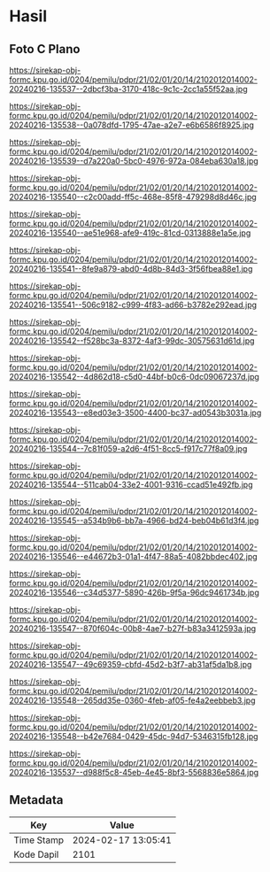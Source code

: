 # Hasil

## Foto C Plano

https://sirekap-obj-formc.kpu.go.id/0204/pemilu/pdpr/21/02/01/20/14/2102012014002-20240216-135537--2dbcf3ba-3170-418c-9c1c-2cc1a55f52aa.jpg

https://sirekap-obj-formc.kpu.go.id/0204/pemilu/pdpr/21/02/01/20/14/2102012014002-20240216-135538--0a078dfd-1795-47ae-a2e7-e6b6586f8925.jpg

https://sirekap-obj-formc.kpu.go.id/0204/pemilu/pdpr/21/02/01/20/14/2102012014002-20240216-135539--d7a220a0-5bc0-4976-972a-084eba630a18.jpg

https://sirekap-obj-formc.kpu.go.id/0204/pemilu/pdpr/21/02/01/20/14/2102012014002-20240216-135540--c2c00add-ff5c-468e-85f8-479298d8d46c.jpg

https://sirekap-obj-formc.kpu.go.id/0204/pemilu/pdpr/21/02/01/20/14/2102012014002-20240216-135540--ae51e968-afe9-419c-81cd-0313888e1a5e.jpg

https://sirekap-obj-formc.kpu.go.id/0204/pemilu/pdpr/21/02/01/20/14/2102012014002-20240216-135541--8fe9a879-abd0-4d8b-84d3-3f56fbea88e1.jpg

https://sirekap-obj-formc.kpu.go.id/0204/pemilu/pdpr/21/02/01/20/14/2102012014002-20240216-135541--506c9182-c999-4f83-ad66-b3782e292ead.jpg

https://sirekap-obj-formc.kpu.go.id/0204/pemilu/pdpr/21/02/01/20/14/2102012014002-20240216-135542--f528bc3a-8372-4af3-99dc-30575631d61d.jpg

https://sirekap-obj-formc.kpu.go.id/0204/pemilu/pdpr/21/02/01/20/14/2102012014002-20240216-135542--4d862d18-c5d0-44bf-b0c6-0dc09067237d.jpg

https://sirekap-obj-formc.kpu.go.id/0204/pemilu/pdpr/21/02/01/20/14/2102012014002-20240216-135543--e8ed03e3-3500-4400-bc37-ad0543b3031a.jpg

https://sirekap-obj-formc.kpu.go.id/0204/pemilu/pdpr/21/02/01/20/14/2102012014002-20240216-135544--7c81f059-a2d6-4f51-8cc5-f917c77f8a09.jpg

https://sirekap-obj-formc.kpu.go.id/0204/pemilu/pdpr/21/02/01/20/14/2102012014002-20240216-135544--511cab04-33e2-4001-9316-ccad51e492fb.jpg

https://sirekap-obj-formc.kpu.go.id/0204/pemilu/pdpr/21/02/01/20/14/2102012014002-20240216-135545--a534b9b6-bb7a-4966-bd24-beb04b61d3f4.jpg

https://sirekap-obj-formc.kpu.go.id/0204/pemilu/pdpr/21/02/01/20/14/2102012014002-20240216-135546--e44672b3-01a1-4f47-88a5-4082bbdec402.jpg

https://sirekap-obj-formc.kpu.go.id/0204/pemilu/pdpr/21/02/01/20/14/2102012014002-20240216-135546--c34d5377-5890-426b-9f5a-96dc9461734b.jpg

https://sirekap-obj-formc.kpu.go.id/0204/pemilu/pdpr/21/02/01/20/14/2102012014002-20240216-135547--870f604c-00b8-4ae7-b27f-b83a3412593a.jpg

https://sirekap-obj-formc.kpu.go.id/0204/pemilu/pdpr/21/02/01/20/14/2102012014002-20240216-135547--49c69359-cbfd-45d2-b3f7-ab31af5da1b8.jpg

https://sirekap-obj-formc.kpu.go.id/0204/pemilu/pdpr/21/02/01/20/14/2102012014002-20240216-135548--265dd35e-0360-4feb-af05-fe4a2eebbeb3.jpg

https://sirekap-obj-formc.kpu.go.id/0204/pemilu/pdpr/21/02/01/20/14/2102012014002-20240216-135548--b42e7684-0429-45dc-94d7-5346315fb128.jpg

https://sirekap-obj-formc.kpu.go.id/0204/pemilu/pdpr/21/02/01/20/14/2102012014002-20240216-135537--d988f5c8-45eb-4e45-8bf3-5568836e5864.jpg


## Metadata

| Key        | Value               |
| ---------- | ------------------- |
| Time Stamp | 2024-02-17 13:05:41 |
| Kode Dapil | 2101                |



